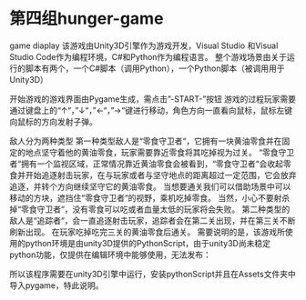 # 第四组hunger-game
game diaplay
该游戏由Unity3D引擎作为游戏开发，Visual Studio 和Visual Studio Code作为编程环境，C#和Python作为编程语言。
整个游戏场景由关于运行的脚本有两个，一个C#脚本（调用Python），一个Python脚本（被调用用于Unity3D）

开始游戏的游戏界面由Pygame生成，需点击”-START-”按钮
游戏的过程玩家需要通过键盘上的“↑“，”↓“，”←“，”→“键进行移动，角色方向一直看向鼠标，鼠标左键向鼠标的方向发射子弹。
 
敌人分为两种类型
第一种类型敌人是“零食守卫者“，它拥有一块黄油零食并在固定的地点坚守着他的黄油零食，玩家需要靠近零食将其吃掉视为过关。
“零食守卫者“拥有一个监视区域，正常情况靠近黄油零食会被看到，“零食守卫者“会收起零食并开始追逐射击玩家，在与玩家或者与坚守地点的距离超过一定范围，它会放弃追逐，并转个方向继续坚守它的黄油零食。
当想要通关我们可以借助场景中可以移动的方块，遮挡住“零食守卫者“的视野，乘机吃掉零食。
当然，小心不要射杀掉“零食守卫者“，没有零食可以吃或者血量太低的玩家将会失败。
第二种类型的敌人是“追踪者“，会一直追逐射击玩家，追踪者会在第二关出现，并在第三关不断刷新出现。
在玩家吃掉吃完三关的黄油零食后通关。
需要说明的是，该游戏所使用的python环境是由unity3D提供的PythonScript，由于unity3D尚未稳定python功能，仅提供在编辑环境中能够使用，无法发布：
 
所以该程序需要在unity3D引擎中运行，安装pythonScript并且在Assets文件夹中导入pygame，特此说明。
